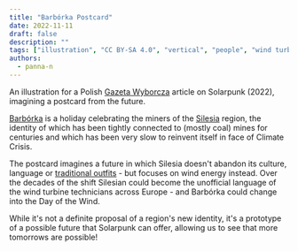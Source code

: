 ```yaml
---
title: "Barbórka Postcard"
date: 2022-11-11
draft: false
description: ""
tags: ["illustration", "CC BY-SA 4.0", "vertical", "people", "wind turbine"]
authors:
  - panna-n
---
```


An illustration for a Polish [Gazeta Wyborcza](https://wyborcza.pl/magazyn/7,124059,29139718,haker-i-aktywista-klimatyczny-mam-dosc-iron-mana-batmana.html) article on Solarpunk (2022), imagining a postcard from the future.

[Barbórka](https://en.wikipedia.org/wiki/Saint_Barbara#Central_Europe) is a holiday celebrating the miners of the [Silesia](https://en.wikipedia.org/wiki/Silesia) region, the identity of which has been tightly connected to (mostly coal) mines for centuries and which has been very slow to reinvent itself in face of Climate Crisis.

The postcard imagines a future in which Silesia doesn't abandon its culture, language or [traditional outfits](https://en.wikipedia.org/wiki/Saint_Barbara#/media/File:Barb%C3%B3rka_w_Piekarach_%C5%9Al%C4%85skich_(5)_(cropped).jpg) - but focuses on wind energy instead. Over the decades of the shift Silesian could become the unofficial language of the wind turbine technicians across Europe - and Barbórka could change into the Day of the Wind.

While it's not a definite proposal of a region's new identity, it's a prototype of a possible future that Solarpunk can offer, allowing us to see that more tomorrows are possible!
